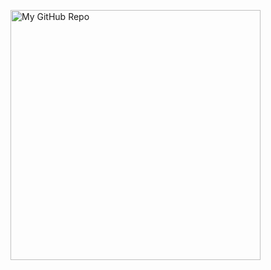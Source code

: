 <a href="https://github.com/MitkoVtori/T3chSchool"> <img width="400px" alt="My GitHub Repo" src="https://github-readme-stats.vercel.app/api/pin/?username=MitkoVtori&theme=radical&repo=T3chSchool" /> </a>
